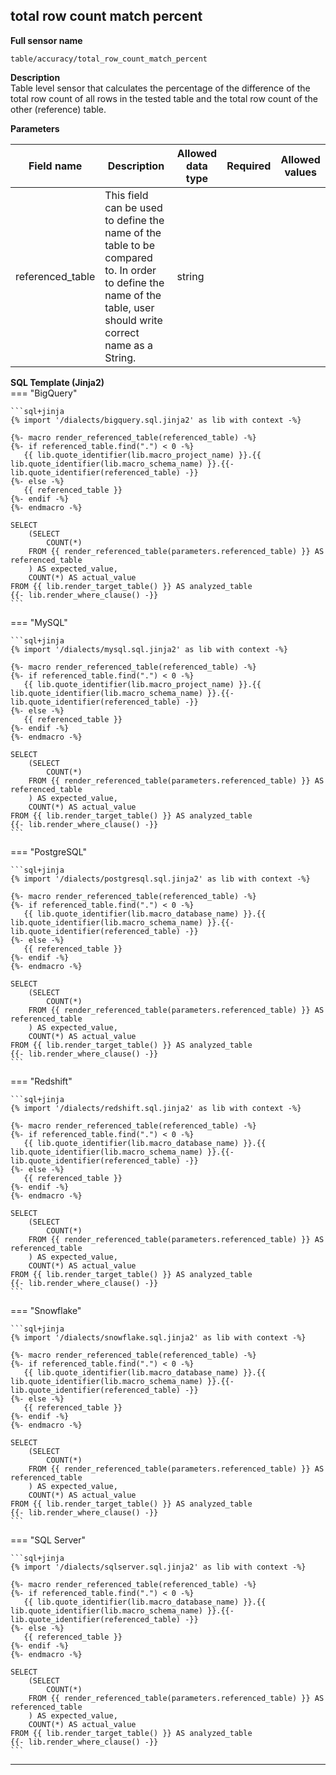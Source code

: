 
## **total row count match percent**
**Full sensor name**
```
table/accuracy/total_row_count_match_percent
```
**Description**  
Table level sensor that calculates the percentage of the difference of the total row count of all rows in the tested table and the total row count of the other (reference) table.

**Parameters**  
  
| Field name | Description | Allowed data type | Required | Allowed values |
|------------|-------------|-------------------|-----------------|----------------|
|referenced_table|This field can be used to define the name of the table to be compared to. In order to define the name of the table, user should write correct name as a String.|string| ||




**SQL Template (Jinja2)**  
=== "BigQuery"
      
    ```sql+jinja
    {% import '/dialects/bigquery.sql.jinja2' as lib with context -%}
    
    {%- macro render_referenced_table(referenced_table) -%}
    {%- if referenced_table.find(".") < 0 -%}
       {{ lib.quote_identifier(lib.macro_project_name) }}.{{ lib.quote_identifier(lib.macro_schema_name) }}.{{- lib.quote_identifier(referenced_table) -}}
    {%- else -%}
       {{ referenced_table }}
    {%- endif -%}
    {%- endmacro -%}
    
    SELECT
        (SELECT
            COUNT(*)
        FROM {{ render_referenced_table(parameters.referenced_table) }} AS referenced_table
        ) AS expected_value,
        COUNT(*) AS actual_value
    FROM {{ lib.render_target_table() }} AS analyzed_table
    {{- lib.render_where_clause() -}}
    ```
=== "MySQL"
      
    ```sql+jinja
    {% import '/dialects/mysql.sql.jinja2' as lib with context -%}
    
    {%- macro render_referenced_table(referenced_table) -%}
    {%- if referenced_table.find(".") < 0 -%}
       {{ lib.quote_identifier(lib.macro_project_name) }}.{{ lib.quote_identifier(lib.macro_schema_name) }}.{{- lib.quote_identifier(referenced_table) -}}
    {%- else -%}
       {{ referenced_table }}
    {%- endif -%}
    {%- endmacro -%}
    
    SELECT
        (SELECT
            COUNT(*)
        FROM {{ render_referenced_table(parameters.referenced_table) }} AS referenced_table
        ) AS expected_value,
        COUNT(*) AS actual_value
    FROM {{ lib.render_target_table() }} AS analyzed_table
    {{- lib.render_where_clause() -}}
    ```
=== "PostgreSQL"
      
    ```sql+jinja
    {% import '/dialects/postgresql.sql.jinja2' as lib with context -%}
    
    {%- macro render_referenced_table(referenced_table) -%}
    {%- if referenced_table.find(".") < 0 -%}
       {{ lib.quote_identifier(lib.macro_database_name) }}.{{ lib.quote_identifier(lib.macro_schema_name) }}.{{- lib.quote_identifier(referenced_table) -}}
    {%- else -%}
       {{ referenced_table }}
    {%- endif -%}
    {%- endmacro -%}
    
    SELECT
        (SELECT
            COUNT(*)
        FROM {{ render_referenced_table(parameters.referenced_table) }} AS referenced_table
        ) AS expected_value,
        COUNT(*) AS actual_value
    FROM {{ lib.render_target_table() }} AS analyzed_table
    {{- lib.render_where_clause() -}}
    ```
=== "Redshift"
      
    ```sql+jinja
    {% import '/dialects/redshift.sql.jinja2' as lib with context -%}
    
    {%- macro render_referenced_table(referenced_table) -%}
    {%- if referenced_table.find(".") < 0 -%}
       {{ lib.quote_identifier(lib.macro_database_name) }}.{{ lib.quote_identifier(lib.macro_schema_name) }}.{{- lib.quote_identifier(referenced_table) -}}
    {%- else -%}
       {{ referenced_table }}
    {%- endif -%}
    {%- endmacro -%}
    
    SELECT
        (SELECT
            COUNT(*)
        FROM {{ render_referenced_table(parameters.referenced_table) }} AS referenced_table
        ) AS expected_value,
        COUNT(*) AS actual_value
    FROM {{ lib.render_target_table() }} AS analyzed_table
    {{- lib.render_where_clause() -}}
    ```
=== "Snowflake"
      
    ```sql+jinja
    {% import '/dialects/snowflake.sql.jinja2' as lib with context -%}
    
    {%- macro render_referenced_table(referenced_table) -%}
    {%- if referenced_table.find(".") < 0 -%}
       {{ lib.quote_identifier(lib.macro_database_name) }}.{{ lib.quote_identifier(lib.macro_schema_name) }}.{{- lib.quote_identifier(referenced_table) -}}
    {%- else -%}
       {{ referenced_table }}
    {%- endif -%}
    {%- endmacro -%}
    
    SELECT
        (SELECT
            COUNT(*)
        FROM {{ render_referenced_table(parameters.referenced_table) }} AS referenced_table
        ) AS expected_value,
        COUNT(*) AS actual_value
    FROM {{ lib.render_target_table() }} AS analyzed_table
    {{- lib.render_where_clause() -}}
    ```
=== "SQL Server"
      
    ```sql+jinja
    {% import '/dialects/sqlserver.sql.jinja2' as lib with context -%}
    
    {%- macro render_referenced_table(referenced_table) -%}
    {%- if referenced_table.find(".") < 0 -%}
       {{ lib.quote_identifier(lib.macro_database_name) }}.{{ lib.quote_identifier(lib.macro_schema_name) }}.{{- lib.quote_identifier(referenced_table) -}}
    {%- else -%}
       {{ referenced_table }}
    {%- endif -%}
    {%- endmacro -%}
    
    SELECT
        (SELECT
            COUNT(*)
        FROM {{ render_referenced_table(parameters.referenced_table) }} AS referenced_table
        ) AS expected_value,
        COUNT(*) AS actual_value
    FROM {{ lib.render_target_table() }} AS analyzed_table
    {{- lib.render_where_clause() -}}
    ```
___
